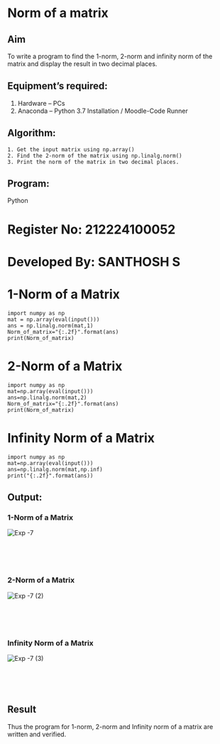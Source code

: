 # Norm of a matrix
## Aim
To write a program to find the 1-norm, 2-norm and infinity norm of the matrix and display the result in two decimal places.
## Equipment’s required:
1.	Hardware – PCs
2.	Anaconda – Python 3.7 Installation / Moodle-Code Runner
## Algorithm:
	1. Get the input matrix using np.array()   
    2. Find the 2-norm of the matrix using np.linalg.norm()
	3. Print the norm of the matrix in two decimal places.
## Program:
Python
# Register No: 212224100052
# Developed By: SANTHOSH S
# 1-Norm of a Matrix

```
import numpy as np
mat = np.array(eval(input()))
ans = np.linalg.norm(mat,1)
Norm_of_matrix="{:.2f}".format(ans)
print(Norm_of_matrix)
```


# 2-Norm of a Matrix

```
import numpy as np
mat=np.array(eval(input()))
ans=np.linalg.norm(mat,2)
Norm_of_matrix="{:.2f}".format(ans)
print(Norm_of_matrix)
```


# Infinity Norm of a Matrix

```
import numpy as np
mat=np.array(eval(input()))
ans=np.linalg.norm(mat,np.inf)
print("{:.2f}".format(ans))
```

## Output:
### 1-Norm of a Matrix
![Exp -7](https://github.com/user-attachments/assets/12ed433d-4f19-4a7b-8962-21703c560d63)

<br>
<br>
<br>

### 2-Norm of a Matrix
![Exp -7 (2)](https://github.com/user-attachments/assets/215b8083-9caf-48bf-b54c-e0f1a8270c1f)

<br>
<br>
<br>

### Infinity Norm of a Matrix
![Exp -7 (3)](https://github.com/user-attachments/assets/06c30fef-7413-44f2-942a-b7f0e5c85225)

<br>
<br>
<br>

## Result
Thus the program for 1-norm, 2-norm and Infinity norm of a matrix are written and verified.
